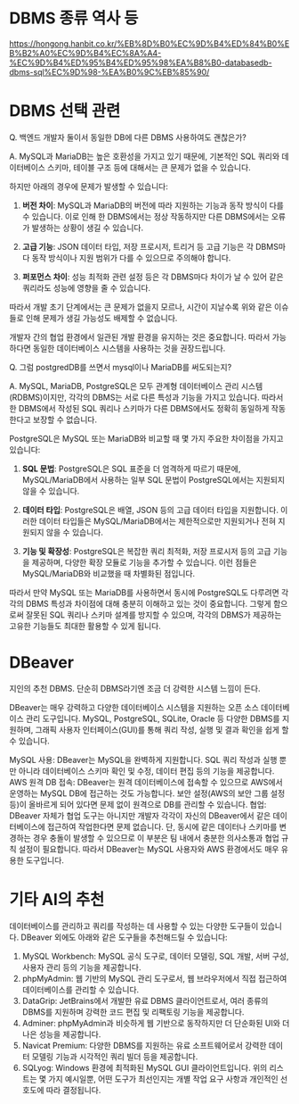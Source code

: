 # DBMS 종류 역사 등
https://hongong.hanbit.co.kr/%EB%8D%B0%EC%9D%B4%ED%84%B0%EB%B2%A0%EC%9D%B4%EC%8A%A4-%EC%9D%B4%ED%95%B4%ED%95%98%EA%B8%B0-databasedb-dbms-sql%EC%9D%98-%EA%B0%9C%EB%85%90/


# DBMS 선택 관련

Q. 백엔드 개발자 둘이서 동일한 DB에 다른 DBMS 사용하여도 괜찮은가?

A. MySQL과 MariaDB는 높은 호환성을 가지고 있기 때문에, 기본적인 SQL 쿼리와 데이터베이스 스키마, 테이블 구조 등에 대해서는 큰 문제가 없을 수 있습니다. 

하지만 아래의 경우에 문제가 발생할 수 있습니다:

1. **버전 차이**: MySQL과 MariaDB의 버전에 따라 지원하는 기능과 동작 방식이 다를 수 있습니다. 이로 인해 한 DBMS에서는 정상 작동하지만 다른 DBMS에서는 오류가 발생하는 상황이 생길 수 있습니다.

2. **고급 기능**: JSON 데이터 타입, 저장 프로시저, 트리거 등 고급 기능은 각 DBMS마다 동작 방식이나 지원 범위가 다를 수 있으므로 주의해야 합니다.

3. **퍼포먼스 차이**: 성능 최적화 관련 설정 등은 각 DBMS마다 차이가 날 수 있어 같은 쿼리라도 성능에 영향을 줄 수 있습니다.

따라서 개발 초기 단계에서는 큰 문제가 없을지 모르나, 시간이 지날수록 위와 같은 이슈들로 인해 문제가 생길 가능성도 배제할 수 없습니다. 

개발자 간의 협업 환경에서 일관된 개발 환경을 유지하는 것은 중요합니다. 따라서 가능하다면 동일한 데이터베이스 시스템을 사용하는 것을 권장드립니다.


Q. 그럼 postgredDB를 쓰면서 mysql이나 MariaDB를 써도되는지?

A. MySQL, MariaDB, PostgreSQL은 모두 관계형 데이터베이스 관리 시스템(RDBMS)이지만, 각각의 DBMS는 서로 다른 특성과 기능을 가지고 있습니다. 따라서 한 DBMS에서 작성된 SQL 쿼리나 스키마가 다른 DBMS에서도 정확히 동일하게 작동한다고 보장할 수 없습니다.

PostgreSQL은 MySQL 또는 MariaDB와 비교할 때 몇 가지 주요한 차이점을 가지고 있습니다:

1. **SQL 문법**: PostgreSQL은 SQL 표준을 더 엄격하게 따르기 때문에, MySQL/MariaDB에서 사용하는 일부 SQL 문법이 PostgreSQL에서는 지원되지 않을 수 있습니다.

2. **데이터 타입**: PostgreSQL은 배열, JSON 등의 고급 데이터 타입을 지원합니다. 이러한 데이터 타입들은 MySQL/MariaDB에서는 제한적으로만 지원되거나 전혀 지원되지 않을 수 있습니다.

3. **기능 및 확장성**: PostgreSQL은 복잡한 쿼리 최적화, 저장 프로시저 등의 고급 기능을 제공하며, 다양한 확장 모듈로 기능을 추가할 수 있습니다. 이런 점들은 MySQL/MariaDB와 비교했을 때 차별화된 점입니다.

따라서 만약 MySQL 또는 MariaDB를 사용하면서 동시에 PostgreSQL도 다루려면 각각의 DBMS 특성과 차이점에 대해 충분히 이해하고 있는 것이 중요합니다. 그렇게 함으로써 잘못된 SQL 쿼리나 스키마 설계를 방지할 수 있으며, 각각의 DBMS가 제공하는 고유한 기능들도 최대한 활용할 수 있게 됩니다.

# DBeaver

지인의 추천 DBMS. 단순히 DBMS라기엔 조금 더 강력한 시스템 느낌이 든다.

DBeaver는 매우 강력하고 다양한 데이터베이스 시스템을 지원하는 오픈 소스 데이터베이스 관리 도구입니다. MySQL, PostgreSQL, SQLite, Oracle 등 다양한 DBMS를 지원하며, 그래픽 사용자 인터페이스(GUI)를 통해 쿼리 작성, 실행 및 결과 확인을 쉽게 할 수 있습니다.

MySQL 사용: DBeaver는 MySQL을 완벽하게 지원합니다. SQL 쿼리 작성과 실행 뿐만 아니라 데이터베이스 스키마 확인 및 수정, 데이터 편집 등의 기능을 제공합니다.
AWS 원격 DB 접속: DBeaver는 원격 데이터베이스에 접속할 수 있으므로 AWS에서 운영하는 MySQL DB에 접근하는 것도 가능합니다. 보안 설정(AWS의 보안 그룹 설정 등)이 올바르게 되어 있다면 문제 없이 원격으로 DB를 관리할 수 있습니다.
협업: DBeaver 자체가 협업 도구는 아니지만 개발자 각각이 자신의 DBeaver에서 같은 데이터베이스에 접근하여 작업한다면 문제 없습니다. 단, 동시에 같은 데이터나 스키마를 변경하는 경우 충돌이 발생할 수 있으므로 이 부분은 팀 내에서 충분한 의사소통과 협업 규칙 설정이 필요합니다.
따라서 DBeaver는 MySQL 사용자와 AWS 환경에서도 매우 유용한 도구입니다.

# 기타 AI의 추천

데이터베이스를 관리하고 쿼리를 작성하는 데 사용할 수 있는 다양한 도구들이 있습니다. DBeaver 외에도 아래와 같은 도구들을 추천해드릴 수 있습니다:

1. MySQL Workbench: MySQL 공식 도구로, 데이터 모델링, SQL 개발, 서버 구성, 사용자 관리 등의 기능을 제공합니다.
2. phpMyAdmin: 웹 기반의 MySQL 관리 도구로서, 웹 브라우저에서 직접 접근하여 데이터베이스를 관리할 수 있습니다.
3. DataGrip: JetBrains에서 개발한 유료 DBMS 클라이언트로서, 여러 종류의 DBMS를 지원하며 강력한 코드 편집 및 리팩토링 기능을 제공합니다.
4. Adminer: phpMyAdmin과 비슷하게 웹 기반으로 동작하지만 더 단순화된 UI와 더 나은 성능을 제공합니다.
5. Navicat Premium: 다양한 DBMS를 지원하는 유료 소프트웨어로서 강력한 데이터 모델링 기능과 시각적인 쿼리 빌더 등을 제공합니다.
6. SQLyog: Windows 환경에 최적화된 MySQL GUI 클라이언트입니다.
위의 리스트는 몇 가지 예시일뿐, 어떤 도구가 최선인지는 개별 작업 요구 사항과 개인적인 선호도에 따라 결정됩니다.